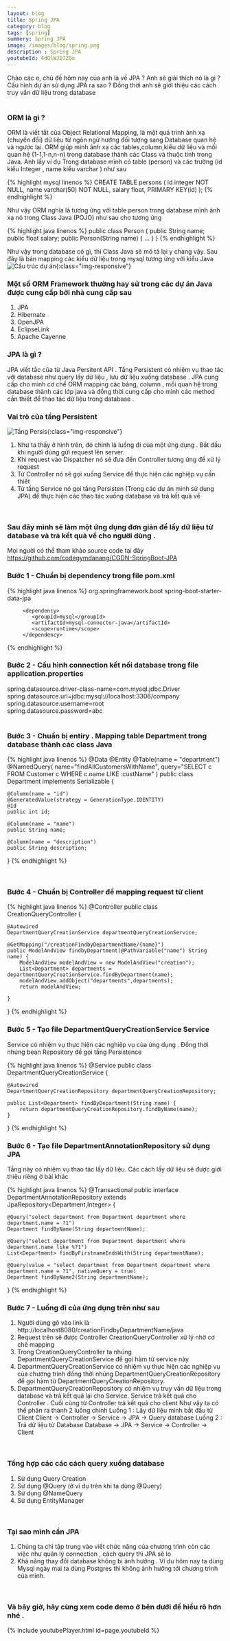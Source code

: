 ```yaml
---
layout: blog
title: Spring JPA  
category: blog
tags: [spring]
summery: Spring JPA 
image: /images/blog/spring.png
description : Spring JPA 
youtubeId: 4dQlWJQ7ZQo
---
```


Chào các e, chủ đề hôm nay của anh là về JPA ? Anh sẽ giải thích nó là gì ? Cấu hình dự án sử dụng JPA ra sao ?
Đồng thời anh sẽ giới thiệu các cách truy vấn dữ liệu trong database 
<br><br>

### ORM là gì ?
ORM là viết tắt của Object Relational Mapping, là một quá trình ánh xạ (chuyển đổi) dữ liệu từ ngôn ngữ hướng đối tượng sang Database quan hệ và ngược lại. 
ORM giúp mình ánh xạ các tables,column,kiểu dữ liệu và mối quan hệ (1-1,1-n,n-n) trong database thành các Class và thuộc tính trong Java.
Anh lấy ví dụ 
Trong database mình có table (person)  và các trường (id kiểu Integer , name kiểu varchar ) như sau

{% highlight mysql linenos %}
CREATE TABLE persons (
    id integer NOT NULL,
    name varchar(50) NOT NULL, salary float, PRIMARY KEY(id)
);
{% endhighlight %}

Như vậy ORM nghĩa là tương ứng với table person trong database mình ánh xạ nó trong Class Java (POJO) như sau cho tương ứng

{% highlight java linenos %}
public class Person {
    public String name;
    public float salary;
    public Person(String name) { ... }
}
{% endhighlight %}

Như vậy trong database có gì, thì Class Java sẽ mô tả lại y chang vậy. 
Sau đây là bản mapping các kiểu dữ liệu trong mysql tương ứng với kiểu Java 
![Cấu trúc dự án](/images/post/spring/mysql-java.jpg){:class="img-responsive"}
<br>

### Một số ORM Framework thường hay sử trong các dự án Java được cung cấp bởi nhà cung cấp sau 
1. JPA
2. Hibernate
3. OpenJPA
4. EclipseLink
5. Apache Cayenne

### JPA là gì ?
JPA viết tắc của từ Java Persitent API . Tầng Persistent có nhiệm vụ thao  tác với database như query lấy dữ liệu , lưu dữ liệu
xuống database . JPA cung cấp cho mình cơ chế ORM mapping các bảng, column , mối quan hệ trong database thành các lớp java và đồng
thời cung cấp cho mình các method cần thiết để thao tác  dữ liệu trong database . 

### Vai trò của tầng Persistent 
![Tầng Persis](/images/post/spring/persistentlayer.jpg){:class="img-responsive"}

1. Như ta thấy ở hình trên, đó chính là luồng đi của một ứng dụng . Bắt đầu khi người dùng gửi request lên server.
2. Khi request vào Dispatcher nó sẽ đưa đến Controller tương ứng để xử lý request
3. Từ Controller nó sẽ gọi xuống Service để thực hiện các nghiệp vụ cần thiết 
4. Từ tầng Service nó gọi tầng Persisten (Trong các dự án mình sử dụng JPA) để thực hiện các thao tác xuống database và trả kết quả về
<br>

### Sau đây mình sẽ làm một ứng dụng đơn giản để lấy dữ liệu từ database và trả kết quả về cho người dùng .
Mọi người có thể tham khảo source code tại đây 
https://github.com/codegymdanang/CGDN-SpringBoot-JPA

### Bước 1 -  Chuẩn bị dependency trong file pom.xml 

{% highlight java linenos %}
        <dependency>
            <groupId>org.springframework.boot</groupId>
            <artifactId>spring-boot-starter-data-jpa</artifactId>
        </dependency>
        
         <dependency>
            <groupId>mysql</groupId>
            <artifactId>mysql-connector-java</artifactId>
            <scope>runtime</scope>
         </dependency>

{% endhighlight %}
<br>

### Bước 2 - Cấu hình connection kết nối database trong file application.properties

spring.datasource.driver-class-name=com.mysql.jdbc.Driver <br>
spring.datasource.url=jdbc:mysql://localhost:3306/company <br>
spring.datasource.username=root <br>
spring.datasource.password=abc  <br> 
<br>

### Bước 3 - Chuẩn bị entiry . Mapping  table Department trong database thành các class Java 

{% highlight java linenos %}
@Data
@Entity
@Table(name = "department")
@NamedQuery( name="findAllCustomersWithName",
        query="SELECT c FROM Customer c WHERE c.name LIKE :custName" )
public class Department implements Serializable {

    @Column(name = "id")
    @GeneratedValue(strategy = GenerationType.IDENTITY)
    @Id
    public int id;

    @Column(name = "name")
    public String name;

    @Column(name = "description")
    public String description;


}
{% endhighlight %}

<br>

### Bước 4 - Chuẩn bị Controller để mapping request từ client

{% highlight java linenos %}
@Controller
public class CreationQueryController {


    @Autowired
    DepartmentQueryCreationService departmentQueryCreationService;

    @GetMapping("/creationFindbyDepartmentName/{name}")
    public ModelAndView findbyDepartment(@PathVariable("name") String name) {
        ModelAndView modelAndView = new ModelAndView("creation");
        List<Department> departments = departmentQueryCreationService.findByDepartment(name);
        modelAndView.addObject("departments",departments);
        return modelAndView;

    }
}
{% endhighlight %}
<br>

### Bước 5 - Tạo file DepartmentQueryCreationService Service
Service có nhiệm vụ thực hiện các nghiệp vụ của ứng dụng . Đồng thời nhúng bean Repository để gọi tầng Persistence 

{% highlight java linenos %}
@Service
public class DepartmentQueryCreationService {

    @Autowired
    DepartmentQueryCreationRepository departmentQueryCreationRepository;

    public List<Department> findByDepartment(String name) {
        return departmentQueryCreationRepository.findByName(name);
    }
}
{% endhighlight %}
<br>

### Bước 6 - Tạo file DepartmentAnnotationRepository sử dụng JPA 
Tầng này có nhiệm vụ thao tác lấy dữ liệu. Các cách lấy dữ liệu sẽ được giới thiệu riêng ở bài khác 

{% highlight java linenos %} 
@Transactional
public interface DepartmentAnnotationRepository extends JpaRepository<Department,Integer> {

    @Query("select department from Department department where department.name = ?1")
    Department findByName(String departmentName);

    @Query("select department from Department department where department.name like %?1")
    List<Department> findByFirstnameEndsWith(String departmentName);

    @Query(value = "select department from Department department where department.name = ?1", nativeQuery = true)
    Department findByName2(String departmentName);
}
{% endhighlight %}
<br>

### Bước 7 - Luồng đi của ứng dụng trên như sau 
1. Người dùng gõ vào link là http://localhost8080/creationFindbyDepartmentName/java
2. Request trên sẽ được Controller CreationQueryController xử lý nhờ cơ chế mapping 
3. Trong CreationQueryController ta nhúng DepartmentQueryCreationService để gọi hàm từ service này
4. DepartmentQueryCreationService có nhiệm vụ thực hiện các nghiệp vụ của chương trình đồng thời nhúng DepartmentQueryCreationRepository
để gọi hàm từ DepartmentQueryCreationRepository.
5. DepartmentQueryCreationRepository có nhiệm vụ truy vấn dữ liệu trong database và trả kết quả lại cho Service. Service trả kết quả cho 
Controller . Cuối cùng từ Controller trả kết quả cho client 
Như vậy ta có thể phân ra thành 2 luồng chính 
Luồng 1 : Lấy dữ liệu mình bắt đầu từ Client 
Client -> Controller -> Service -> JPA -> Query database 
Luống 2 : Trả dữ liệu từ Database 
Database -> JPA -> Service -> Controller -> Client 



<br>

### Tổng hợp các các cách  query xuống database 
1. Sử dụng Query Creation
2. Sử dụng @Query (ở ví dụ trên khi ta dùng @Query) 
3. Sử dụng @NameQuery
4. Sử dụng EntityManager  

<br>

### Tại sao mình cần JPA 
1. Chúng ta chỉ tập trung vào viết chức năng của chương trình còn các việc như quản lý connection , cách query thì JPA sẽ lo
2. Khả năng thay đổi database không bị ảnh hưởng . Ví du hôm nay ta dùng Mysql ngày mai ta dùng Postgres thì không ảnh hưởng tới 
chương trình của mình.
<br>

### Và bây giờ, hãy cùng xem code demo ở bên dưới để hiểu rõ hơn nhé .
{% include youtubePlayer.html id=page.youtubeId %}
